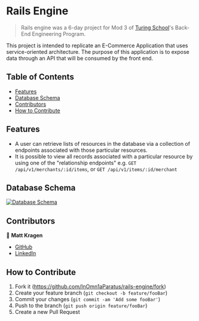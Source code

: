 # Rails Engine
> Rails engine was a 6-day project for Mod 3 of [Turing School](turing.edu)'s Back-End Engineering Program.

This project is intended to replicate an E-Commerce Application that uses service-oriented architecture. The purpose of this application is to expose data through an API that will be consumed by the front end.

## Table of Contents

- [Features](#features)
- [Database Schema](#database-schema)
- [Contributors](#contributors)
- [How to Contribute](#how-to-contribute)

## Features

* A user can retrieve lists of resources in the database via a collection of endpoints associated with those particular resources.
* It is possible to view all records associated with a particular resource by using one of the "relationship endpoints"
e.g. `GET /api/v1/merchants/:id/items`, or `GET /api/v1/items/:id/merchant`

## Database Schema

[![Database Schema](https://i.postimg.cc/66nrJp7G/Screen-Shot-2021-09-04-at-3-53-46-PM.png)](https://postimg.cc/CdMBbYsF)

## Contributors

👤  **Matt Kragen**
- [GitHub](https://github.com/matt-kragen)
- [LinkedIn](https://www.linkedin.com/in/mattkragen/)

## How to Contribute

1. Fork it (<https://github.com/InOmn1aParatus/rails-engine/fork>)
2. Create your feature branch (`git checkout -b feature/fooBar`)
3. Commit your changes (`git commit -am 'Add some fooBar'`)
4. Push to the branch (`git push origin feature/fooBar`)
5. Create a new Pull Request
